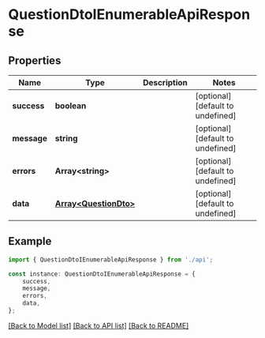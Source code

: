 # QuestionDtoIEnumerableApiResponse


## Properties

Name | Type | Description | Notes
------------ | ------------- | ------------- | -------------
**success** | **boolean** |  | [optional] [default to undefined]
**message** | **string** |  | [optional] [default to undefined]
**errors** | **Array&lt;string&gt;** |  | [optional] [default to undefined]
**data** | [**Array&lt;QuestionDto&gt;**](QuestionDto.md) |  | [optional] [default to undefined]

## Example

```typescript
import { QuestionDtoIEnumerableApiResponse } from './api';

const instance: QuestionDtoIEnumerableApiResponse = {
    success,
    message,
    errors,
    data,
};
```

[[Back to Model list]](../README.md#documentation-for-models) [[Back to API list]](../README.md#documentation-for-api-endpoints) [[Back to README]](../README.md)
